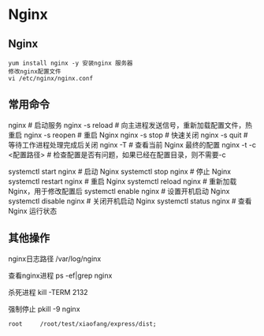 # Nginx
 ## Nginx
    yum install nginx -y 安装nginx 服务器
    修改nginx配置文件
    vi /etc/nginx/nginx.conf 
 ## 常用命令
   nginx            # 启动服务
   nginx -s reload  # 向主进程发送信号，重新加载配置文件，热重启
   nginx -s reopen  # 重启 Nginx
   nginx -s stop    # 快速关闭
   nginx -s quit    # 等待工作进程处理完成后关闭
   nginx -T         # 查看当前 Nginx 最终的配置
   nginx -t -c <配置路径>    # 检查配置是否有问题，如果已经在配置目录，则不需要-c

   systemctl start nginx    # 启动 Nginx
   systemctl stop nginx     # 停止 Nginx
   systemctl restart nginx  # 重启 Nginx
   systemctl reload nginx   # 重新加载 Nginx，用于修改配置后
   systemctl enable nginx   # 设置开机启动 Nginx
   systemctl disable nginx  # 关闭开机启动 Nginx
   systemctl status nginx   # 查看 Nginx 运行状态

  ## 其他操作
   nginx日志路径
   /var/log/nginx

   查看nginx进程
   ps -ef|grep nginx

   杀死进程
   kill -TERM 2132

   强制停止
   pkill -9 nginx



    root     /root/test/xiaofang/express/dist;



